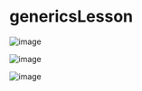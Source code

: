 # genericsLesson
![image](https://user-images.githubusercontent.com/90178882/159906831-42845c66-97f6-4839-b211-dec4d4c64f6a.png)

![image](https://user-images.githubusercontent.com/90178882/159906779-e062613e-9fae-42ee-bde5-edb19888cb28.png)

![image](https://user-images.githubusercontent.com/90178882/159906878-bafc5f69-faf1-4adf-90a6-96ab77cc295e.png)
